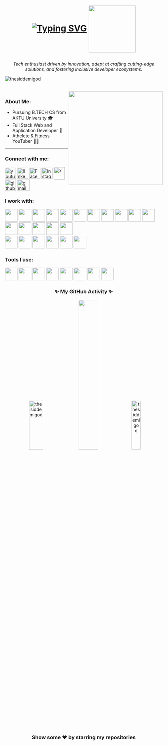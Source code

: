 <h1 align="center"> 
 
 [![Typing SVG](https://readme-typing-svg.demolab.com?font=Roboto&pause=2000&color=4169E1&width=450&lines=Hello+there+.+I'm+Siddharth+!+👋🏻)](https://github.com/thesiddemigod)
<img align="center" src="https://c.tenor.com/3tFQxhiDqmgAAAAC/geto-hey.gif" width=150 />  </h1>

<p align="center"><i>Tech enthusiast driven by innovation, adept at crafting cutting-edge solutions, and fostering inclusive developer ecosystems.</i></p>
<p align="left"><img src="https://komarev.com/ghpvc/?username=thesiddemigod&label=Profile%20views&color=0e75b6&style=flat" alt="thesiddemigod"/></p>
<br>

<img align="right" src="https://c.tenor.com/Rft05nnPfpgAAAAM/sewa-rumah-nak-baya-bile.gif" width=300 />

<h3 align="left">About Me:</h3>
<ul align="left">
    <li>Pursuing B.TECH CS from AKTU University 🎓</li>
    <li>Full Stack Web and Application Developer 📱</li>
    <li>Athelete & Fitness YouTuber 💪🏻</li>
</ul>
<hr>

<h3 align="left">Connect with me:</h3>
<p align="left">
    <a href="https://youtube.com/@thesiddemigod" target="blank"><img align="center" src="https://www.vectorlogo.zone/logos/youtube/youtube-icon.svg" alt="youtube" height="35" width="35" /></a>
    <a href="https://linkedin.com/in/thesiddemigod" target="blank"><img align="center" src="https://www.vectorlogo.zone/logos/linkedin/linkedin-icon.svg" alt="linkedin" height="35" width="35" /></a>
    <a href="https://www.facebook.com/profile.php?id=61558476035878&mibextid=ZbWKwL" target="blank"><img align="center" src="https://www.vectorlogo.zone/logos/facebook/facebook-icon.svg" alt="Facebook" height="35" width="35" /></a>
    <a href="https://instagram.com/thesiddemigod" target="blank"><img align="center" src="https://www.vectorlogo.zone/logos/instagram/instagram-icon.svg" alt="instagram" height="35" width="35" /></a>
    <a href="https://x.com/Thesiddemigod" target="blank"><img align="center" src="https://cdn.worldvectorlogo.com/logos/x-2.svg" alt="x" height="40" width="35" /></a>
    <a href="https://github.com/thesiddemigod" target="blank"><img align="center" src="https://cdn.worldvectorlogo.com/logos/github-icon-1.svg" alt="github" height="35" width="35" /></a>
    <a href="mailto:mr.siddharthchauhan23@gmail.com" target="blank"><img align="center" src="https://cdn.worldvectorlogo.com/logos/official-gmail-icon-2020-.svg" alt="gmail" height="35" width="40" /></a>
</p>

<h3 align="left">I work with:</h3>
<p align="left">
    <img src="https://cdn.jsdelivr.net/gh/devicons/devicon/icons/html5/html5-original.svg" height="40px"/> 
    <img src="https://cdn.jsdelivr.net/gh/devicons/devicon/icons/css3/css3-original.svg" height="40px"/>
    <img src="https://cdn.jsdelivr.net/gh/devicons/devicon/icons/javascript/javascript-original.svg" height="40px"/>
    <img src="https://cdn.jsdelivr.net/gh/devicons/devicon/icons/tailwindcss/tailwindcss-plain.svg" height="40px" />
    <img src="https://cdn.jsdelivr.net/gh/devicons/devicon/icons/bootstrap/bootstrap-original-wordmark.svg" height="40px" />
    <img src="https://cdn.jsdelivr.net/gh/devicons/devicon/icons/react/react-original.svg" height="40px"/>
    <img src="https://cdn.jsdelivr.net/gh/devicons/devicon/icons/nextjs/nextjs-original.svg" height="40px"/>
    <img src="https://cdn.jsdelivr.net/gh/devicons/devicon/icons/nodejs/nodejs-original-wordmark.svg" height="40px"/>
    <img src="https://cdn.jsdelivr.net/gh/devicons/devicon/icons/php/php-original.svg" height="40px"/>
    <img src="https://cdn.jsdelivr.net/gh/devicons/devicon/icons/cplusplus/cplusplus-original.svg" height="40px"/>
    <img src="https://cdn.jsdelivr.net/gh/devicons/devicon/icons/java/java-original.svg" height="40px"/>
    <img src="https://cdn.jsdelivr.net/gh/devicons/devicon/icons/python/python-original.svg" height="40px"/>       
    <img src="https://cdn.jsdelivr.net/gh/devicons/devicon/icons/kotlin/kotlin-original.svg" height="40px" />    
    <img src="https://cdn.jsdelivr.net/gh/devicons/devicon/icons/flutter/flutter-original.svg" height="40px" />  
    <img src="https://cdn.jsdelivr.net/gh/devicons/devicon/icons/android/android-original.svg" height="40px"/>
    <img src="https://cdn.jsdelivr.net/gh/devicons/devicon/icons/solidity/solidity-plain.svg" height="40px"/>
    <br>
    <img src="https://cdn.jsdelivr.net/gh/devicons/devicon/icons/googlecloud/googlecloud-original.svg" height="40px" />
    <img src="https://cdn.jsdelivr.net/gh/devicons/devicon/icons/azure/azure-original.svg" height="40px"/>
    <img src="https://cdn.jsdelivr.net/gh/devicons/devicon/icons/amazonwebservices/amazonwebservices-original.svg" height="40px"/>
    <img src="https://cdn.jsdelivr.net/gh/devicons/devicon/icons/mysql/mysql-original-wordmark.svg" height="40px"/>
    <img src="https://cdn.jsdelivr.net/gh/devicons/devicon/icons/firebase/firebase-plain.svg" height="40px"/>
    <img src="https://cdn.jsdelivr.net/gh/devicons/devicon/icons/mongodb/mongodb-original-wordmark.svg" height="40px" />
</p>

<h3 align="left">Tools I use:</h3>
<p align="left">
    <img src="https://cdn.jsdelivr.net/gh/devicons/devicon/icons/androidstudio/androidstudio-original.svg" height="40px"/>
    <img src="https://cdn.jsdelivr.net/gh/devicons/devicon/icons/atom/atom-original.svg" height="40px" />
    <img src="https://cdn.jsdelivr.net/gh/devicons/devicon/icons/git/git-original.svg" height="40px" /> 
    <img src="https://cdn.jsdelivr.net/gh/devicons/devicon/icons/canva/canva-original.svg" height="40px" />
    <img src="https://cdn.jsdelivr.net/gh/devicons/devicon/icons/kaggle/kaggle-original-wordmark.svg" height="40px"/>
    <img src="https://cdn.jsdelivr.net/gh/devicons/devicon/icons/materialui/materialui-original.svg" height="40px"/>
    <img src="https://cdn.jsdelivr.net/gh/devicons/devicon/icons/vscode/vscode-original.svg" height="40px"/>
    <img src="https://cdn.jsdelivr.net/gh/devicons/devicon/icons/wordpress/wordpress-plain.svg" height="40px"/>
</p>

<h3 align="center"> ✨ My GitHub Activity ✨</h3>  
<p align="center">
    <a href="https://github.com/thesiddemigod">
        <img width="30%" height="20%" src="https://github-readme-stats.vercel.app/api?username=thesiddemigod&theme=dark&hide_border=true&show_icons=true&locale=en" alt="thesiddemigod" />
        <img width="35%" src="https://github-readme-streak-stats.herokuapp.com/?user=thesiddemigod&theme=dark&hide_border=true" />
        <img width="24%" height="20%" src="https://github-readme-stats.vercel.app/api/top-langs?username=thesiddemigod&theme=dark&hide_border=true&show_icons=true&locale=en&layout=compact" alt="thesiddemigod" />
    </a>
</p>

<h3 align="center">Show some ❤️ by starring my repositories</h3>

